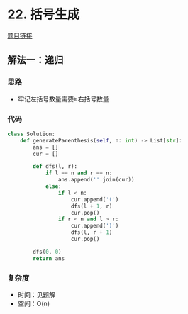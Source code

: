 # 22. 括号生成

[题目链接](https://leetcode.cn/problems/generate-parentheses/description/)

## 解法一：递归

### 思路

- 牢记左括号数量需要≥右括号数量

### 代码

```py
class Solution:
    def generateParenthesis(self, n: int) -> List[str]:
        ans = []
        cur = []

        def dfs(l, r):
            if l == n and r == n:
                ans.append(''.join(cur))
            else:
                if l < n:
                    cur.append('(')
                    dfs(l + 1, r)
                    cur.pop()
                if r < n and l > r:
                    cur.append(')')
                    dfs(l, r + 1)
                    cur.pop()

        dfs(0, 0)
        return ans

```

### 复杂度

- 时间：见题解
- 空间：O(n)
